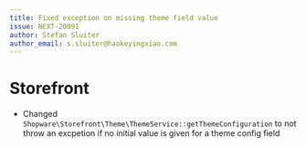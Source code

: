 ```yaml
---
title: Fixed exception on missing theme field value
issue: NEXT-20091
author: Stefan Sluiter
author_email: s.sluiter@haokeyingxiao.com
---
```

# Storefront
* Changed `Shopware\Storefront\Theme\ThemeService::getThemeConfiguration` to not throw an excpetion if no initial value is given for a theme config field
